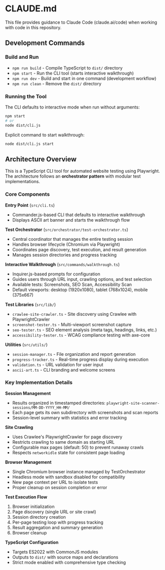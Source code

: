 # CLAUDE.md

This file provides guidance to Claude Code (claude.ai/code) when working with code in this repository.

## Development Commands

### Build and Run
- `npm run build` - Compile TypeScript to `dist/` directory
- `npm start` - Run the CLI tool (starts interactive walkthrough)
- `npm run dev` - Build and start in one command (development workflow)
- `npm run clean` - Remove the `dist/` directory

### Running the Tool
The CLI defaults to interactive mode when run without arguments:
```bash
npm start
# or
node dist/cli.js
```

Explicit command to start walkthrough:
```bash
node dist/cli.js start
```

## Architecture Overview

This is a TypeScript CLI tool for automated website testing using Playwright. The architecture follows an **orchestrator pattern** with modular test implementations.

### Core Components

**Entry Point** (`src/cli.ts`)
- Commander.js-based CLI that defaults to interactive walkthrough
- Displays ASCII art banner and starts the walkthrough flow

**Test Orchestrator** (`src/orchestrator/test-orchestrator.ts`)
- Central coordinator that manages the entire testing session
- Handles browser lifecycle (Chromium via Playwright)
- Coordinates page discovery, test execution, and result generation
- Manages session directories and progress tracking

**Interactive Walkthrough** (`src/commands/walkthrough.ts`)
- Inquirer.js-based prompts for configuration
- Guides users through URL input, crawling options, and test selection
- Available tests: Screenshots, SEO Scan, Accessibility Scan
- Default viewports: desktop (1920x1080), tablet (768x1024), mobile (375x667)

**Test Libraries** (`src/lib/`)
- `crawlee-site-crawler.ts` - Site discovery using Crawlee with PlaywrightCrawler
- `screenshot-tester.ts` - Multi-viewport screenshot capture
- `seo-tester.ts` - SEO element analysis (meta tags, headings, links, etc.)
- `accessibility-tester.ts` - WCAG compliance testing with axe-core

**Utilities** (`src/utils/`)
- `session-manager.ts` - File organization and report generation
- `progress-tracker.ts` - Real-time progress display during execution
- `validation.ts` - URL validation for user input
- `ascii-art.ts` - CLI branding and welcome screens

### Key Implementation Details

**Session Management**
- Results organized in timestamped directories: `playwright-site-scanner-sessions/MM-DD-YYYY_HH-MM/`
- Each page gets its own subdirectory with screenshots and scan reports
- Session-level summary with statistics and error tracking

**Site Crawling**
- Uses Crawlee's PlaywrightCrawler for page discovery
- Restricts crawling to same domain as starting URL
- Configurable max pages (default: 50) to prevent runaway crawls
- Respects `networkidle` state for consistent page loading

**Browser Management**
- Single Chromium browser instance managed by TestOrchestrator
- Headless mode with sandbox disabled for compatibility
- New page context per URL to isolate tests
- Proper cleanup on session completion or error

**Test Execution Flow**
1. Browser initialization
2. Page discovery (single URL or site crawl)
3. Session directory creation
4. Per-page testing loop with progress tracking
5. Result aggregation and summary generation
6. Browser cleanup

**TypeScript Configuration**
- Targets ES2022 with CommonJS modules
- Outputs to `dist/` with source maps and declarations
- Strict mode enabled with comprehensive type checking